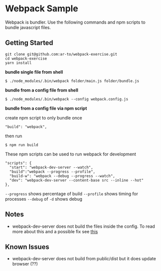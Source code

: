 # Webpack Sample

Webpack is bundler. Use the following commands and npm scripts to bundle javascript files.

## Getting Started

```
git clone git@github.com:ar-to/webpack-exercise.git
cd webpack-exercise
yarn install
```


**bundle single file from shell**

`$ ./node_modules/.bin/webpack folder/main.js folder/bundle.js`

**bundle from a config file from shell**

`$ ./node_modules/.bin/webpack --config webpack.config.js`

**bundle from a config file via npm script**

create npm script to only bundle once

`"build": "webpack",`

then run

```
$ npm run build
```

These npm scripts can be used to run webpack for development

```
"scripts": {
  "start": "webpack-dev-server --watch",
  "build":"webpack --progress --profile",
  "build-w": "webpack --debug --progress --watch",
  "dev": "webpack-dev-server --content-base src --inline --hot"
},
```

`--progress` shows percentage of build
`--profile` shows timing for processes
`--debug` of `-d` shows debug 

## Notes

* webpack-dev-server does not build the files inside the config. To read more about this and a possible fix see [this](https://medium.com/@ali.muzaffar/when-using-react-js-webpack-dev-server-does-not-bundle-c2d340b0a3e8)

## Known Issues

* webpack-dev-server does not build from public/dist but it does update browser (??)
